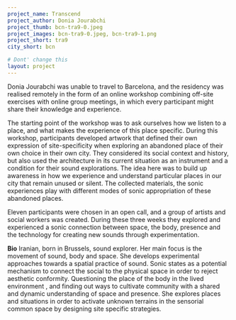 ```yaml
---
project_name: Transcend
project_author: Donia Jourabchi
project_thumb: bcn-tra9-0.jpeg
project_images: bcn-tra9-0.jpeg, bcn-tra9-1.png
project_short: tra9
city_short: bcn

# Dont' change this
layout: project
---
```

Donia Jourabchi was unable to travel to Barcelona, and the residency was realised remotely in the form of an online workshop combining off-site exercises with online group meetings, in which every participant might share their knowledge and experience. 

The starting point of the workshop was to ask ourselves how we listen to a place, and what makes the experience of this place specific. During this workshop, participants developed artwork that defined their own expression of site-specificity when exploring an abandoned place of their own choice in their own city. They considered its social context and history, but also used the architecture in its current situation as an instrument and a condition for their sound explorations. The idea here was to build up awareness in how we experience and understand particular places in our city that remain unused or silent. The collected materials, the sonic experiences play with different modes of sonic appropriation of these abandoned places.

Eleven participants were chosen in an open call, and a group of artists and social workers was created. During these three weeks they explored and experienced a sonic connection between space, the body, presence and the technology for creating new sounds through experimentation. 


**Bio**
Iranian, born in Brussels, sound explorer. Her main focus is the movement of sound, body and space. She develops experimental approaches towards a spatial practice of sound. Sonic states as a potential mechanism to connect the social to the physical space in order to reject aesthetic conformity. Questioning the place of the body in the lived environment , and  finding out ways to cultivate community with a shared and dynamic understanding of space and presence. She explores places and situations in order to activate unknown terrains in the sensorial common space by designing site specific strategies. 

